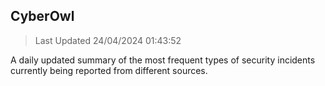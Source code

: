 ## CyberOwl 
> Last Updated 24/04/2024 01:43:52 


A daily updated summary of the most frequent types of security incidents currently being reported from different sources.

